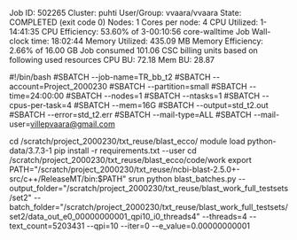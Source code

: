 Job ID: 502265
Cluster: puhti
User/Group: vvaara/vvaara
State: COMPLETED (exit code 0)
Nodes: 1
Cores per node: 4
CPU Utilized: 1-14:41:35
CPU Efficiency: 53.60% of 3-00:10:56 core-walltime
Job Wall-clock time: 18:02:44
Memory Utilized: 435.09 MB
Memory Efficiency: 2.66% of 16.00 GB
Job consumed 101.06 CSC billing units based on following used resources
CPU BU: 72.18
Mem BU: 28.87

#!/bin/bash
#SBATCH --job-name=TR_bb_t2
#SBATCH --account=Project_2000230
#SBATCH --partition=small
#SBATCH --time=24:00:00
#SBATCH --nodes=1
#SBATCH --ntasks=1
#SBATCH --cpus-per-task=4
#SBATCH --mem=16G
#SBATCH --output=std_t2.out
#SBATCH --error=std_t2.err
#SBATCH --mail-type=ALL
#SBATCH --mail-user=villepvaara@gmail.com

cd /scratch/project_2000230/txt_reuse/blast_ecco/
module load python-data/3.7.3-1
pip install -r requirements.txt --user
cd /scratch/project_2000230/txt_reuse/blast_ecco/code/work
export PATH="/scratch/project_2000230/txt_reuse/ncbi-blast-2.5.0+-src/c++/ReleaseMT/bin:$PATH"
srun python blast_batches.py  --output_folder="/scratch/project_2000230/txt_reuse/blast_work_full_testsets/set2" --batch_folder="/scratch/project_2000230/txt_reuse/blast_work_full_testsets/set2/data_out_e0_00000000001_qpi10_i0_threads4" --threads=4 --text_count=5203431 --qpi=10 --iter=0 --e_value=0.00000000001
